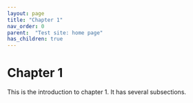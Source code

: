 ```yaml
---
layout: page
title: "Chapter 1"
nav_order: 0
parent:  "Test site: home page"
has_children: true
---
```


# Chapter 1

This is the introduction to chapter 1.  It has several subsections.
